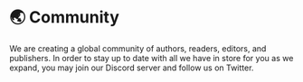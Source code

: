 # 🌏 Community

We are creating a global community of authors, readers, editors, and publishers. In order to stay up to date with all we have in store for you as we expand, you may join our Discord server and follow us on Twitter.

